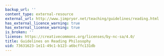 ```yaml
---
backup_url: ''
content_type: external-resource
external_url: http://www.jimpryor.net/teaching/guidelines/reading.html
has_external_licence_warning: true
has_external_license_warning: true
is_broken: ''
license: https://creativecommons.org/licenses/by-nc-sa/4.0/
title: Guidelines on Reading Philosophy
uid: 73631623-1e11-49c1-b123-a6bcffc131db
---
```

